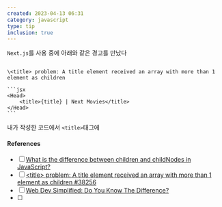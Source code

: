 ```yaml
---
created: 2023-04-13 06:31
category: javascript
type: tip
inclusion: true
---
```


`Next.js`를 사용 중에 아래와 같은 경고를 만났다

````ad-warning

\<title> problem: A title element received an array with more than 1 element as children

```jsx
<Head>
	<title>{title} | Next Movies</title>
</Head>
```
````
 
내가 작성한 코드에서 `<title>`태그에 









#### References
- [ ] [What is the difference between children and childNodes in JavaScript?](https://stackoverflow.com/a/7935719/14460912)
- [ ] [\<title> problem: A title element received an array with more than 1 element as children #38256](https://github.com/vercel/next.js/discussions/38256#discussioncomment-3070196)
- [ ] [Web Dev Simplified: Do You Know The Difference?](https://youtu.be/rhvec8cXLlo)
- [ ] 